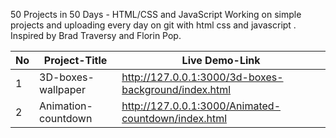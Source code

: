 50 Projects in 50 Days - HTML/CSS and JavaScript
Working on simple projects and uploading every day on git with html css and javascript . 
Inspired by Brad Traversy and Florin Pop.

| No    |      Project-Title         | Live Demo-Link                                                                         |
| ----- | -------------------------- |----------------------------------------------------------------------------------------|
|  1    |   3D-boxes-wallpaper       | http://127.0.0.1:3000/3d-boxes-background/index.html                                   |
|  2    |   Animation-countdown      |   http://127.0.0.1:3000/Animated-countdown/index.html                                  |



